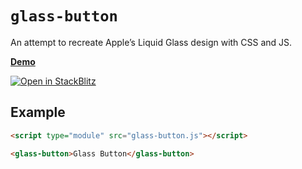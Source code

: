# `glass-button`

An attempt to recreate Apple’s Liquid Glass design with CSS and JS.

**[Demo](https://reimar.github.io/glass-button/demo.html)**

[![Open in StackBlitz](https://developer.stackblitz.com/img/open_in_stackblitz.svg)](https://stackblitz.com/~/github.com/reimar/glass-button?file=glass-button.js&initialPath=/demo.html)

## Example

```html
<script type="module" src="glass-button.js"></script>

<glass-button>Glass Button</glass-button>
```
